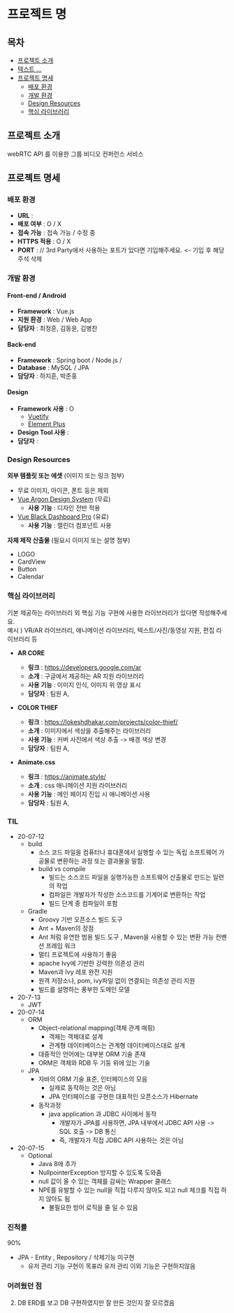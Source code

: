 # 프로젝트 명

## 목차

- [프로젝트 소개](#프로젝트-소개)   
- [텍스트 ... ](#프로젝트-소개)   
- [프로젝트 명세](#프로젝트-명세)
  - [배포 환경](#배포-환경)
  - [개발 환경](#개발-환경)
  - [Design Resources](#design-resources)
  - [핵심 라이브러리](#핵심-라이브러리)
    <br>

## 프로젝트 소개

webRTC API 를 이용한 그룹 비디오 컨퍼런스 서비스
<br>

## 프로젝트 명세

### 배포 환경

- __URL__ : 
- __배포 여부__ : O / X
- __접속 가능__ : 접속 가능 / 수정 중
- __HTTPS 적용__ : O / X
- __PORT__ : // 3rd Party에서 사용하는 포트가 있다면 기입해주세요. <- 기입 후 해당 주석 삭제
  <br>

### 개발 환경

#### Front-end / Android

- __Framework__ : Vue.js 
- __지원 환경__ : Web / Web App
- __담당자__ : 최정훈, 김동윤, 김병찬
  <br>

#### Back-end

- __Framework__ : Spring boot / Node.js /
- __Database__ : MySQL / JPA
- __담당자__ : 하지훈, 박준홍
  <br>

#### Design

- __Framework 사용__ : O
  - [Vuetify](https://vuetifyjs.com/)
  - [Element Plus](https://element-plus.org/)
- __Design Tool 사용__ :
- __담당자__ :
  <br>

### Design Resources

__외부 템플릿 또는 에셋__ (이미지 또는 링크 첨부)

- 무료 이미지, 아이콘, 폰트 등은 제외
- [Vue Argon Design System](https://www.creative-tim.com/product/vue-argon-design-system?affiliate_id=116187) (무료)
  - __사용 기능__ : 디자인 전반 적용
- [Vue Black Dashboard Pro](https://www.creative-tim.com/product/vue-black-dashboard-pro?affiliate_id=116187) (유료)
  - __사용 기능__ : 캘린더 컴포넌트 사용
    <br>

__자체 제작 산출물__ (필요시 이미지 또는 설명 첨부)

- LOGO
- CardView
- Button
- Calendar
  <br>

### 핵심 라이브러리

기본 제공하는 라이브러리 외 핵심 기능 구현에 사용한 라이브러리가 있다면 작성해주세요.   
예시 ) VR/AR 라이브러리, 애니메이션 라이브러리, 텍스트/사진/동영상 지원, 편집 라이브러리 등

- __AR CORE__

  - __링크__ : https://developers.google.com/ar
  - __소개__ : 구글에서 제공하는 AR 지원 라이브러리
  - __사용 기능__ : 이미지 인식, 이미지 위 영상 표시
  - __담당자__ : 팀원 A, 

- __COLOR THIEF__

  - __링크__ : https://lokeshdhakar.com/projects/color-thief/
  - __소개__ : 이미지에서 색상을 추출해주는 라이브러리
  - __사용 기능__ : 커버 사진에서 색상 추출 -> 배경 색상 변경
  - __담당자__ : 팀원 A,

- __Animate.css__

  - __링크__ : https://animate.style/
  - __소개__ : css 애니메이션 지원 라이브러리
  - __사용 기능__ : 메인 페이지 진입 시 애니메이션 사용
  - __담당자__ : 팀원 A,

  

### TIL

- 20-07-12
  - build
    - 소스 코드 파일을 컴퓨터나 휴대폰에서 실행할 수 있는 독립 소프트웨어 가공물로 변환하는 과정 또는 결과물을 말함.
    - build vs compile
      - 빌드는 소스코드 파일을 실행가능한 소프트웨어 산출물로 만드는 일련의 작업
      - 컴파일은 개발자가 작성한 소스코드를 기계어로 변환하는 작업
      - 빌드 단계 중 컴파일이 포함
  - Gradle
    - Groovy 기반 오픈소스 빌드 도구
    - Ant + Maven의 장점
    - Ant 처럼 유연한 범용 빌드 도구 , Maven을 사용할 수 있는 변환 가능 컨벤션 프레임 워크
    - 멀티 프로젝트에 사용하기 좋음
    - apache Ivy에 기반한 강력한 의존성 관리
    - Maven과 Ivy 레포 완전 지원
    - 원격 저장소나, pom, ivy파일 없이 연결되는 의존성 관리 지원
    - 빌드를 설명하는 풍부한 도메인 모델
- 20-7-13
  - JWT
- 20-07-14
  - ORM
    - Object-relational mapping(객체 관계 매핑)
      - 객체는 객체대로 설계
      - 관계형 데이터베이스는 관계형 데이터베이스대로 설계
    - 대중적인 언어에는 대부분 ORM 기술 존재
    - ORM은 객체와 RDB 두 기둥 위에 있는 기술
  - JPA
    - 자바의 ORM 기술 표준, 인터페이스의 모음
      - 실제로 동작하는 것은 아님
      - JPA 인터페이스를 구현한 대표적인 오픈소스가 Hibernate
    - 동작과정
      - java application 과 JDBC 사이에서 동작
        - 개발자가 JPA를 사용하면, JPA 내부에서 JDBC API 사용 -> SQL 호출 -> DB 통신
        - 즉, 개발자가 직접 JDBC API 사용하는 것은 아님
- 20-07-15
  - Optional
    - Java 8에 추가
    - NullpointerException 방지할 수 있도록 도와줌
    - null 값이 올 수 있는 객체를 감싸는 Wrapper 클래스
    - NPE를 유발할 수 있는 null을 직접 다루지 않아도 되고 null 체크를 직접 하지 않아도 됨
      - 불필요한 방어 로직을 줄 일 수 있음



### 진척률

90%

- JPA - Entity , Repository / 삭제기능 미구현
  - 유저 관리 기능 구현이 목표라 유저 관리 이외 기능은 구현하지않음



### 어려웠던 점

2. DB ERD를 보고 DB 구현하였지만 잘 만든 것인지 잘 모르겠음

